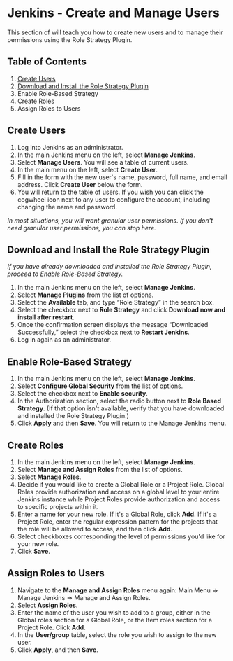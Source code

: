 Jenkins - Create and Manage Users
=================================

This section of will teach you how to create new users and to manage their permissions using the Role Strategy Plugin. 

Table of Contents
-----------------
1. [Create Users](#create)
2. [Download and Install the Role Strategy Plugin](#download-and-install-the-role-strategy-plugin)
3. Enable Role-Based Strategy
4. Create Roles
5. Assign Roles to Users

<a name="create"></a>Create Users
------------

1. Log into Jenkins as an administrator. 
2. In the main Jenkins menu on the left, select **Manage Jenkins**. 
3. Select **Manage Users**. You will see a table of current users.
4. In the main menu on the left, select **Create User**.
5. Fill in the form with the new user's name, password, full name, and email address. Click **Create User** below the form.
6. You will return to the table of users. If you wish you can click the cogwheel icon next to any user to configure the account, including changing the name and password.

*In most situations, you will want granular user permissions. If you don't need granular user permissions, you can stop here.* 

Download and Install the Role Strategy Plugin
---------------------------------------------

*If you have already downloaded and installed the Role Strategy Plugin, proceed to Enable Role-Based Strategy.*

1. In the main Jenkins menu on the left, select **Manage Jenkins**.
2. Select **Manage Plugins** from the list of options.
3. Select the **Available** tab, and type “Role Strategy” in the search box. 
4. Select the checkbox next to **Role Strategy** and click **Download now and install after restart**.
5. Once the confirmation screen displays the message “Downloaded Successfully,” select the checkbox next to **Restart Jenkins**. 
6. Log in again as an administrator. 

Enable Role-Based Strategy
--------------------------

1. In the main Jenkins menu on the left, select **Manage Jenkins**.
2. Select **Configure Global Security** from the list of options.
3. Select the checkbox next to **Enable security**.
4. In the Authorization section, select the radio button next to **Role Based Strategy**. (If that option isn't available, verify that you have downloaded and installed the Role Strategy Plugin.)
5. Click **Apply** and then **Save**. You will return to the Manage Jenkins menu. 

Create Roles
------------

1. In the main Jenkins menu on the left, select **Manage Jenkins**.
2. Select **Manage and Assign Roles** from the list of options.
3. Select **Manage Roles**.
4. Decide if you would like to create a Global Role or a Project Role. Global Roles provide authorization and access on a global level to your entire Jenkins instance while Project Roles provide authorization and access to specific projects within it. 
5. Enter a name for your new role. If it's a Global Role, click **Add**. If it's a Project Role, enter the regular expression pattern for the projects that the role will be allowed to access, and then click **Add**. 
6. Select checkboxes corresponding the level of permissions you'd like for your new role.
7. Click **Save**.

Assign Roles to Users
---------------------

1. Navigate to the **Manage and Assign Roles** menu again: Main Menu => Manage Jenkins => Manage and Assign Roles.
2. Select **Assign Roles**.
3. Enter the name of the user you wish to add to a group, either in the Global roles section for a Global Role, or the Item roles section for a Project Role. Click **Add**.
4. In the **User/group** table, select the role you wish to assign to the new user.
5. Click **Apply**, and then **Save**.
